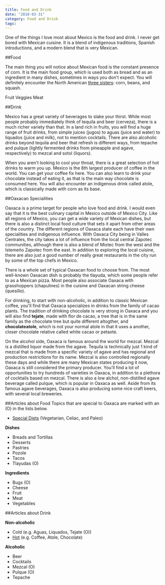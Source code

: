 ```yaml
---
title: Food and Drink
date: "2018-03-31"
category: Food and Drink
tags:
---
```


One of the things I love most about Mexico is the food and drink. I never get bored with Mexican cuisine. It is a blend of indigenous traditions, Spanish introductions, and a modern blend that is very Mexican.

##Food

The main thing you will notice about Mexican food is the constant presence of corn. It is the main food group, which is used both as bread and as an ingredient in many dishes, sometimes in ways you don't expect. You will definitely encounter the North American [three sisters](https://en.wikipedia.org/wiki/Three_Sisters_(agriculture)): corn, beans, and squash.

Fruit
Veggies
Meat

##Drink

Mexico has a great variety of beverages to slake your thirst. While most people probably immediately think of tequila and beer (cerveza), there is a much richer variety than that. In a land rich in fruits, you will find a huge range of fruit drinks, from simple juices (jugos) to aguas (juice and water) to liquados (juice and milk), not to mention cocktails. There are also alcoholic drinks beyond tequila and beer that refresh is different ways, from tepache and pulque (lightly fermented drinks from pineapple and agave, respectively) to mezcal and sotol (liquors).

When you aren't looking to cool your throat, there is a great selection of hot drinks to warm you up. Mexico is the 8th largest producer of coffee in the world. You can get your coffee fix here. You can also learn to drink your chocolate instead of eating it, as that is the main way chocolate is consumed here. You will also encounter an indigenous drink called atole, which is classically made with corn as its base.

##Oaxacan Specialities

Oaxaca is a prime target for people who love food and drink. I would even say that it is the best culinary capital in Mexico outside of Mexico City. Like all regions of Mexico, you can get a wide variety of Mexican dishes, but there is also a distinct local food culture that sets it apart from other areas of the country. The different regions of Oaxaca state each have their own specialities and indigenous influence. With Oaxaca City being in Valles Centrales, the city takes a lot of influence from the local central Zapotec communities, although there is also a blend of Mixtec from the west and the Istemeño Zapotec from the east. In addition to exploring the local cuisine, there are also just a good number of really great restaurants in the city run by some of the top chefs in Mexico.

There is a whole set of typical Oaxacan food to choose from. The most well-known Oaxacan dish is probably the tlayuda, which some people refer to as a Mexican pizza. Most people also associate Oaxaca with grasshoppers (chapulines) in the cuisine and Oaxacan string cheese (quesillo).

For drinking, to start with non-alcoholic, in addition to classic Mexican coffee, you'll find that Oaxaca specializes in drinks from the family of cacao plants. The tradition of drinking chocolate is very strong in Oaxaca and you will also find **tejate**, made with flor de cacao, a tree that is in the same family as the chocolate tree but quite different altogther, and **chocolateatole**, which is not your normal atole in that it uses a another, closer chocolate relative called white cacao or petaxte.

On the alcohol side, Oaxaca is famous around the world for mezcal. Mezcal is a distilled liquor made from the agave. Tequila is technically just 1 kind of mezcal that is made from a specific variety of agave and has regional and production restrictions for its name. Mezcal is also controlled regionally these days and while there are many Mexican states producing it now, Oaxaca is still considered the primary producer. You'll find a lot of opportunities to try hundreds of varieties in Oaxaca, in addition to a plethora of cocktails based on mezcal. There is also a low alchol, non-distilled agave beverage called pulque, which is popular in Oaxaca as well. Aside from its famous agave beverages, Oaxaca is also producing some nice craft beers, with several local breweries.

##Articles about Food
Topics that are special to Oaxaca are marked with an (O) in the lists below.

- [Special Diets](food-special-diets.md) (Vegetarian, Celiac, and Paleo)

**Dishes**
- Breads and Tortillas
- Desserts
- Pastries
- Pozole
- Tacos
- Tlayudas (O)

**Ingredients**
- Bugs (O)
- Cheese
- Fruit
- Meat
- Vegetables

##Articles about Drink

**Non-alcoholic**

- Cold (e.g. Aguas, Liquados, Tejate (O))
- [Hot](drink-hot.md) (e.g. Coffee, Atole, Chocolate)

**Alcoholic**

- Beer
- Cocktails
- Mezcal (O)
- Pulque (O)
- Tepache
